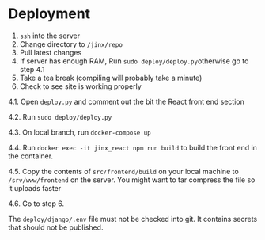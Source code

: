 # Deployment

1. `ssh` into the server
2. Change directory to `/jinx/repo`
3. Pull latest changes
4. If server has enough RAM, Run `sudo deploy/deploy.py`otherwise go to step 4.1
5. Take a tea break (compiling will probably take a minute)
6. Check to see site is working properly

4.1. Open `deploy.py` and comment out the bit the React front end section

4.2. Run `sudo deploy/deploy.py`

4.3. On local branch, run `docker-compose up`

4.4. Run `docker exec -it jinx_react npm run build` to build the front end in the container.

4.5. Copy the contents of `src/frontend/build` on your local machine to `/srv/www/frontend` on the server. You might want to tar compress the file so it uploads faster

4.6. Go to step 6.

The `deploy/django/.env` file must not be checked into git.
It contains secrets that should not be published.
